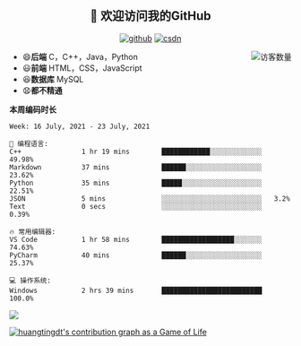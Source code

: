 <h2 align="center">👋 欢迎访问我的GitHub</h2>
  <p align="center">
    <a href="https://github.com/Huangtingdt/Huangtingdt"><img src="https://img.shields.io/badge/GitHub-ff79c6" alt="github"></a>
    <a href="https://blog.csdn.net/qq_43531216"><img src="https://img.shields.io/badge/CSDN-cf000e" alt="csdn"></a>
  </p>

  <img align='right' src="https://profile-counter.glitch.me/Huangtingdt/count.svg" alt="访客数量"/>

  - 😄**后端** C，C++，Java，Python
  - 😃**前端** HTML，CSS，JavaScript
  - 😆**数据库** MySQL
  - 😧**都不精通**

  **本周编码时长**

  <!--START_SECTION:waka-->
```text
Week: 16 July, 2021 - 23 July, 2021

💬 编程语言: 
C++               1 hr 19 mins        ████████████░░░░░░░░░░░░░   49.98% 
Markdown          37 mins             ██████░░░░░░░░░░░░░░░░░░░   23.62% 
Python            35 mins             █████░░░░░░░░░░░░░░░░░░░░   22.51% 
JSON              5 mins              ░░░░░░░░░░░░░░░░░░░░░░░░░   3.2% 
Text              0 secs              ░░░░░░░░░░░░░░░░░░░░░░░░░   0.39%

🔥 常用编辑器: 
VS Code           1 hr 58 mins        ██████████████████░░░░░░░   74.63% 
PyCharm           40 mins             ██████░░░░░░░░░░░░░░░░░░░   25.37%

💻 操作系统: 
Windows           2 hrs 39 mins       █████████████████████████   100.0%

```


<!--END_SECTION:waka-->

[![](https://github-readme-stats.vercel.app/api?theme=onedark&username=huangtingdt)](https://github.com/anuraghazra/github-readme-stats)

  [![huangtingdt's contribution graph as a Game of Life](https://github4life.herokuapp.com/huangtingdt.gif)](https://github4life.herokuapp.com/huangtingdt)

